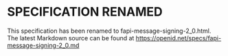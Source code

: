 # SPECIFICATION RENAMED

This specification has been renamed to fapi-message-signing-2_0.html.
The latest Markdown source can be found at https://openid.net/specs/fapi-message-signing-2_0.md
